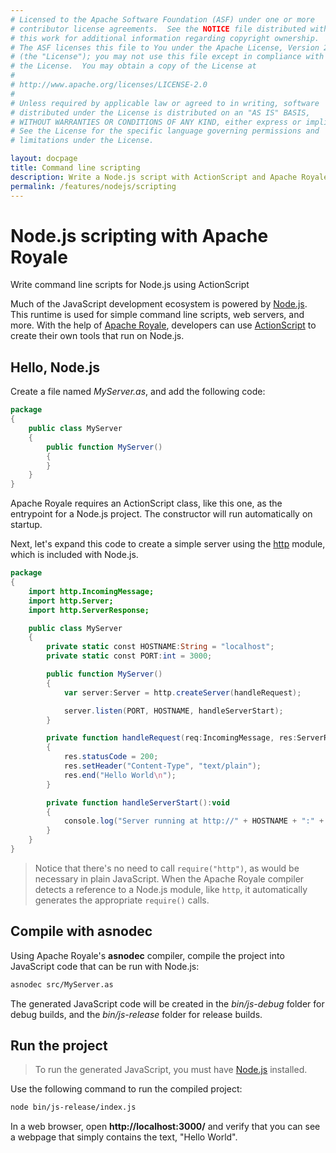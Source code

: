 ```yaml
---
# Licensed to the Apache Software Foundation (ASF) under one or more
# contributor license agreements.  See the NOTICE file distributed with
# this work for additional information regarding copyright ownership.
# The ASF licenses this file to You under the Apache License, Version 2.0
# (the "License"); you may not use this file except in compliance with
# the License.  You may obtain a copy of the License at
# 
# http://www.apache.org/licenses/LICENSE-2.0
# 
# Unless required by applicable law or agreed to in writing, software
# distributed under the License is distributed on an "AS IS" BASIS,
# WITHOUT WARRANTIES OR CONDITIONS OF ANY KIND, either express or implied.
# See the License for the specific language governing permissions and
# limitations under the License.

layout: docpage
title: Command line scripting
description: Write a Node.js script with ActionScript and Apache Royale
permalink: /features/nodejs/scripting
---
```


# Node.js scripting with Apache Royale

Write command line scripts for Node.js using ActionScript

Much of the JavaScript development ecosystem is powered by [Node.js](https://nodejs.org/). This runtime is used for simple command line scripts, web servers, and more. With the help of [Apache Royale](https://royale.apache.org/), developers can use [ActionScript](features/as3) to create their own tools that run on Node.js.

## Hello, Node.js

Create a file named *MyServer.as*, and add the following code:

```actionscript
package
{
	public class MyServer
	{
		public function MyServer()
		{
		}
	}
}
```

Apache Royale requires an ActionScript class, like this one, as the entrypoint for a Node.js project. The constructor will run automatically on startup.

Next, let's expand this code to create a simple server using the [http](https://nodejs.org/api/http.html) module, which is included with Node.js.

```actionscript
package
{
	import http.IncomingMessage;
	import http.Server;
	import http.ServerResponse;

	public class MyServer
	{
		private static const HOSTNAME:String = "localhost";
		private static const PORT:int = 3000;

		public function MyServer()
		{
			var server:Server = http.createServer(handleRequest);

			server.listen(PORT, HOSTNAME, handleServerStart);
		}

		private function handleRequest(req:IncomingMessage, res:ServerResponse):void
		{
			res.statusCode = 200;
			res.setHeader("Content-Type", "text/plain");
			res.end("Hello World\n");
		}

		private function handleServerStart():void
		{
			console.log("Server running at http://" + HOSTNAME + ":" + PORT + "/");
		}
	}
}
```

> Notice that there's no need to call `require("http")`, as would be necessary in plain JavaScript. When the Apache Royale compiler detects a reference to a Node.js module, like `http`, it automatically generates the appropriate `require()` calls.

## Compile with asnodec

Using Apache Royale's **asnodec** compiler, compile the project into JavaScript code that can be run with Node.js:

```sh
asnodec src/MyServer.as
```

The generated JavaScript code will be created in the *bin/js-debug* folder for debug builds, and the *bin/js-release* folder for release builds.

## Run the project

> To run the generated JavaScript, you must have [Node.js](https://nodejs.org/) installed.

Use the following command to run the compiled project:

```sh
node bin/js-release/index.js
```

In a web browser, open **http://localhost:3000/** and verify that you can see a webpage that simply contains the text, "Hello World".